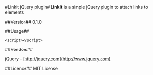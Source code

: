 #Linkit jQuery plugin#
**LinkIt** is a simple jQuery plugin to attach links to elements

##Version##
0.1.0

##Usage##

    <script></script>

##Vendors##

jQuery - [http://jquery.com](http://www.jquery.com)

##Licence##
MIT License